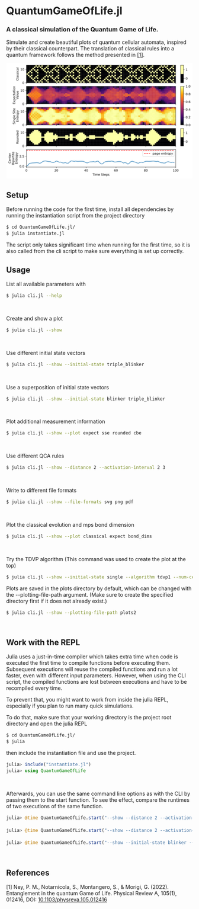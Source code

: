 # QuantumGameOfLife.jl

### A classical simulation of the Quantum Game of Life.

Simulate and create beautiful plots of quantum cellular automata, inspired by their classical counterpart.
The translation of classical rules into a quantum framework follows the method presented in [[1]](#1).



![](plots/plot.svg)

## Setup
Before running the code for the first time, install all dependencies by running the instantiation script from the project directory

```bash
$ cd QuantumGameOfLife.jl/
$ julia instantiate.jl
```

The script only takes significant time when running for the first time, so it is also called from the cli script to make sure everything is set up correctly.

## Usage
List all available parameters with
```bash
$ julia cli.jl --help
```
<br/>

Create and show a plot
```bash
$ julia cli.jl --show
```
<br/>

Use different initial state vectors
```bash
$ julia cli.jl --show --initial-state triple_blinker
```
<br/>

Use a superposition of initial state vectors
```bash
$ julia cli.jl --show --initial-state blinker triple_blinker
```
<br/>

Plot additional measurement information
```bash
$ julia cli.jl --show --plot expect sse rounded cbe
```
<br/>

Use different QCA rules
```bash
$ julia cli.jl --show --distance 2 --activation-interval 2 3
```
<br/>

Write to different file formats
```bash
$ julia cli.jl --show --file-formats svg png pdf
```
<br/>

Plot the classical evolution and mps bond dimension
```bash
$ julia cli.jl --show --plot classical expect bond_dims
```
<br/>

Try the TDVP algorithm (This command was used to create the plot at the top)
```bash
$ julia cli.jl --show --initial-state single --algorithm tdvp1 --num-cells 33 --max-bond-dim 5 --num-steps 250 --sweeps-per-time-step 10 --plot classical expect sse rounded --step-size 0.4 --file-formats svg
```

Plots are saved in the plots directory by default, which can be changed with the --plotting-file-path argument. (Make sure to create the specified directory first if it does not already exist.)
```bash
$ julia cli.jl --show --plotting-file-path plots2
```
<br/>

## Work with the REPL
Julia uses a just-in-time compiler which takes extra time when code is executed the first time to compile functions before executing them. Subsequent executions will reuse the compiled functions and run a lot faster, even with different input parameters. However, when using the CLI script, the compiled functions are lost between executions and have to be recompiled every time.

To prevent that, you might want to work from inside the julia REPL, especially if you plan to run many quick simulations.

To do that, make sure that your working directory is the project root directory and open the julia REPL
```bash
$ cd QuantumGameOfLife.jl/
$ julia
```
then include the instantiation file and use the project.
```julia
julia> include("instantiate.jl")
julia> using QuantumGameOfLife
```
<br/>

Afterwards, you can use the same command line options as with the CLI by passing them to the start function. To see the effect, compare the runtimes of two executions of the same function.
```julia
julia> @time QuantumGameOfLife.start("--show --distance 2 --activation-interval 2 3")

julia> @time QuantumGameOfLife.start("--show --distance 2 --activation-interval 2 3")

julia> @time QuantumGameOfLife.start("--show --initial-state blinker --file-formats pdf jpg --plot expect sse rounded")
```

<br/>

## References
<a id="1">[1]</a> 
Ney, P. M., Notarnicola, S., Montangero, S., & Morigi, G. (2022). Entanglement in the quantum Game of Life. Physical Review A, 105(1), 012416, DOI: [10.1103/physreva.105.012416](http://dx.doi.org/10.1103/PhysRevA.105.012416)